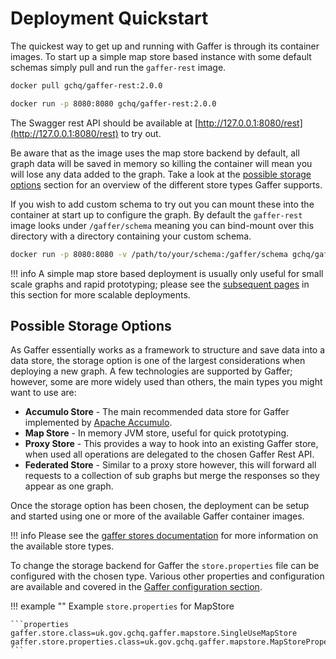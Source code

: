 # Deployment Quickstart

The quickest way to get up and running with Gaffer is through its container
images. To start up a simple map store based instance with some default schemas
simply pull and run the `gaffer-rest` image.

```bash
docker pull gchq/gaffer-rest:2.0.0
```

```bash
docker run -p 8080:8080 gchq/gaffer-rest:2.0.0
```

The Swagger rest API should be available at
[http://127.0.0.1:8080/rest](http://127.0.0.1:8080/rest) to try out.

Be aware that as the image uses the map store backend by default, all graph
data will be saved in memory so killing the container will mean you will lose
any data added to the graph. Take a look at the [possible storage options](#possible-storage-options)
section for an overview of the different store types Gaffer supports.

If you wish to add custom schema to try out you can mount these into the
container at start up to configure the graph. By default the `gaffer-rest` image
looks under `/gaffer/schema` meaning you can bind-mount over this directory with
a directory containing your custom schema.

```bash
docker run -p 8080:8080 -v /path/to/your/schema:/gaffer/schema gchq/gaffer-rest:2.0.0
```

!!! info
    A simple map store based deployment is usually only useful for small scale
    graphs and rapid prototyping; please see the [subsequent pages](./gaffer-docker/how-to-run.md)
    in this section for more scalable deployments.

## Possible Storage Options

As Gaffer essentially works as a framework to structure and save data into a
data store, the storage option is one of the largest considerations when
deploying a new graph. A few technologies are supported by Gaffer; however, some
are more widely used than others, the main types you might want to use are:

- **Accumulo Store** - The main recommended data store for Gaffer implemented by
    [Apache Accumulo](https://accumulo.apache.org/).
- **Map Store** - In memory JVM store, useful for quick prototyping.
- **Proxy Store** - This provides a way to hook into an existing Gaffer store,
    when used all operations are delegated to the chosen Gaffer Rest API.
- **Federated Store** - Similar to a proxy store however, this will forward all
    requests to a collection of sub graphs but merge the responses so they
    appear as one graph.

Once the storage option has been chosen, the deployment can be setup and started
using one or more of the available Gaffer container images.

!!! info
    Please see the [gaffer stores documentation](../gaffer-stores/store-guide.md)
    for more information on the available store types.

To change the storage backend for Gaffer the `store.properties` file can be
configured with the chosen type. Various other properties and configuration are
available and covered in the [Gaffer configuration section](../gaffer-config/config.md).

!!! example ""
    Example `store.properties` for MapStore

    ```properties
    gaffer.store.class=uk.gov.gchq.gaffer.mapstore.SingleUseMapStore
    gaffer.store.properties.class=uk.gov.gchq.gaffer.mapstore.MapStoreProperties
    ```
